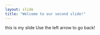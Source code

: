 ```yaml
---
layout: slide
title: "Welcome to our second slide!"
---
```

this is my slide
Use the left arrow to go back!
